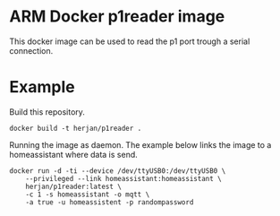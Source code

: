 ARM Docker p1reader image
==========

This docker image can be used to read the p1 port trough a serial connection.

Example
=====

Build this repository.

```
docker build -t herjan/p1reader .
```

Running the image as daemon. The example below links the image to a homeassistant where data is send.

```
docker run -d -ti --device /dev/ttyUSB0:/dev/ttyUSB0 \
	--privileged --link homeassistant:homeassistant \
	herjan/p1reader:latest \
	-c 1 -s homeassistant -o mqtt \
	-a true -u homeassistent -p randompassword
```